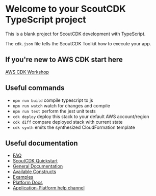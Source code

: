 # Welcome to your ScoutCDK TypeScript project

This is a blank project for ScoutCDK development with TypeScript.

The `cdk.json` file tells the ScoutCDK Toolkit how to execute your app.

## If you're new to AWS CDK start here

[AWS CDK Workshop](https://cdkworkshop.com/20-typescript.html)

## Useful commands

* `npm run build`   compile typescript to js
* `npm run watch`   watch for changes and compile
* `npm run test`    perform the jest unit tests
* `cdk deploy`      deploy this stack to your default AWS account/region
* `cdk diff`        compare deployed stack with current state
* `cdk synth`       emits the synthesized CloudFormation template

## Useful documentation

* [FAQ](https://docs.cloud.scout24.com/products/cdk/faq/)
* [ScoutCDK Quickstart](https://docs.cloud.scout24.com/products/cdk/quickstart/)
* [General Documentation](https://github.com/Scout24/s24-aws-cdk/)
* [Available Constructs](https://docs.cloud.scout24.com/products/cdk/constructs/)
* [Examples](https://github.com/Scout24/s24-aws-cdk-examples)
* [Platform Docs](https://docs.cloud.scout24.com/)
* [Application-Platform help channel](https://scout24.slack.com/archives/C0ESW39JR)